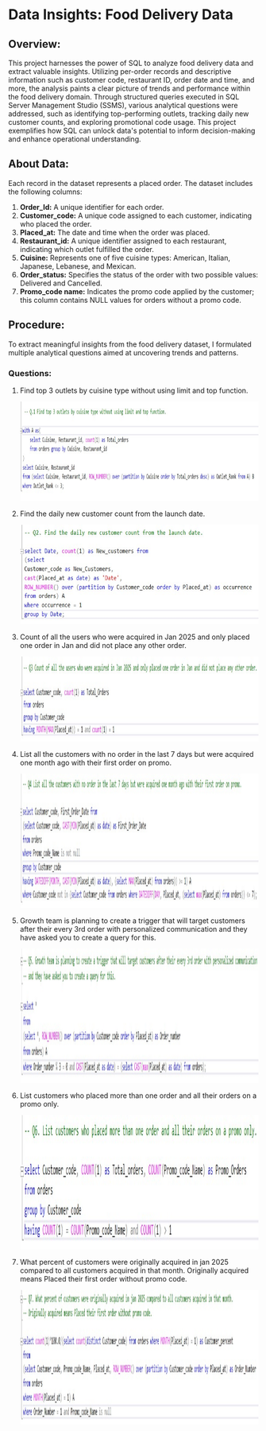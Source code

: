 # Data Insights: Food Delivery Data
<h2>Overview:</h2>
<p>This project harnesses the power of SQL to analyze food delivery data and extract valuable insights. 
Utilizing per-order records and descriptive information such as customer code, restaurant ID, order date and time, and more, the analysis paints a clear picture of trends and performance within the food delivery domain. 
Through structured queries executed in SQL Server Management Studio (SSMS), various analytical questions were addressed, such as identifying top-performing outlets, tracking daily new customer counts, and exploring promotional code usage. 
This project exemplifies how SQL can unlock data's potential to inform decision-making and enhance operational understanding.</p>
<h2>About Data:</h2>
<p>Each record in the dataset represents a placed order. The dataset includes the following columns:</p>
<ol>
  <li><b>Order_Id:</b> A unique identifier for each order.</li>
  <li><b>Customer_code:</b> A unique code assigned to each customer, indicating who placed the order.</li>
  <li><b>Placed_at:</b> The date and time when the order was placed.</li>
  <li><b>Restaurant_id:</b> A unique identifier assigned to each restaurant, indicating which outlet fulfilled the order.</li>
  <li><b>Cuisine:</b> Represents one of five cuisine types: American, Italian, Japanese, Lebanese, and Mexican.</li>
  <li><b>Order_status:</b> Specifies the status of the order with two possible values: Delivered and Cancelled.</li>
  <li><b>Promo_code name:</b> Indicates the promo code applied by the customer; this column contains NULL values for orders without a promo code.</li>
</ol>
<h2>Procedure:</h2>
<p>To extract meaningful insights from the food delivery dataset, I formulated multiple analytical questions aimed at uncovering trends and patterns.</p>
<h3>Questions:</h3>
<ol>
  <li>
    Find top 3 outlets by cuisine type without using limit and top function.
    <p></p>
    <img src="/Images/Q1.jpg" width="1039" height="200"/>
  </li>
  <p></p>
  <li>
    Find the daily new customer count from the launch date.
    <p></p>
    <img src="/Images/Q2.jpg" width="631" height="200"/>
  </li>
  <p></p>
  <li>
    Count of all the users who were acquired in Jan 2025 and only placed one order in Jan and did not place any other order.
    <p></p>
    <img src="/Images/Q3.jpg" width="703" height="171"/>
  </li>
  <p></p>
  <li>
    List all the customers with no order in the last 7 days but were acquired one month ago with their first order on promo.
    <p></p>
    <img src="/Images/Q4.jpg" width="900" height="270"/>
  </li>
  <p></p>
  <li>
    Growth team is planning to create a trigger that will target customers after their every 3rd order with personalized communication and they have asked you to create a query for this.
    <p></p>
    <img src="/Images/Q5.jpg" width="900" height="270"/>
  </li>
  <p></p>
  <li>
    List customers who placed more than one order and all their orders on a promo only.
    <p></p>
    <img src="/Images/Q6.jpg" width="900" height="270"/>
  </li>
  <p></p>
  <li>
    What percent of customers were originally acquired in jan 2025 compared to all customers acquired in that month. Originally acquired means Placed their first order without promo code.
    <p></p>
    <img src="/Images/Q7.jpg" width="900" height="270"/>
  </li>
</ol>


















